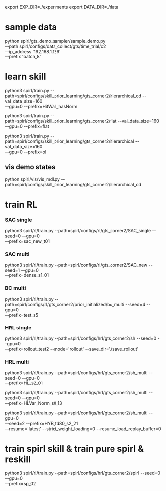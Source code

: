 


export EXP_DIR=./experiments
export DATA_DIR=./data


# sample data
python spirl/gts_demo_sampler/sample_demo.py \
    --path spirl/configs/data_collect/gts/time_trial/c2 \
    --ip_address '192.168.1.126' \
    --prefix 'batch_8'



# learn skill

python3 spirl/train.py --path=spirl/configs/skill_prior_learning/gts_corner2/hierarchical_cd --val_data_size=160 \
--gpu=0 --prefix=HitWall_hasNorm

python3 spirl/train.py --path=spirl/configs/skill_prior_learning/gts_corner2/flat --val_data_size=160 \
--gpu=0 --prefix=flat

python3 spirl/train.py --path=spirl/configs/skill_prior_learning/gts_corner2/hierarchical --val_data_size=160 \
--gpu=0 --prefix=ol


## vis demo states
python spirl/vis/vis_mdl.py --path=spirl/configs/skill_prior_learning/gts_corner2/hierarchical_cd 

# train RL

### SAC single
python3 spirl/rl/train.py --path=spirl/configs/rl/gts_corner2/SAC_single --seed=0 --gpu=0 \
--prefix=sac_new_t01

### SAC multi
python3 spirl/rl/train.py --path=spirl/configs/rl/gts_corner2/SAC_new --seed=1 --gpu=0 \
--prefix=dense_s1_01

### BC multi
python3 spirl/rl/train.py --path=spirl/configs/rl/gts_corner2/prior_initialized/bc_multi --seed=4 --gpu=0 \
--prefix=test_s5

### HRL single
python3 spirl/rl/train.py --path=spirl/configs/hrl/gts_corner2/sh --seed=0 --gpu=0 \
--prefix=rollout_test2 --mode='rollout' --save_dir='./save_rollout'

### HRL multi

python3 spirl/rl/train.py --path=spirl/configs/hrl/gts_corner2/sh_multi --seed=0 --gpu=0 \
--prefix=HL_s2_01

python3 spirl/rl/train.py --path=spirl/configs/hrl/gts_corner2/sh_multi --seed=0 --gpu=0 \
--prefix=HLVar_Norm_s0_13

python3 spirl/rl/train.py --path=spirl/configs/hrl/gts_corner2/sh_multi  --gpu=0 \
--seed=2 --prefix=HYB_td80_s2_21 \
--resume='latest' --strict_weight_loading=0 --resume_load_replay_buffer=0 



# train spirl skill & train pure spirl & reskill

python3 spirl/rl/train.py --path=spirl/configs/hrl/gts_corner2/spirl --seed=0 --gpu=0 \
--prefix=sp_02


